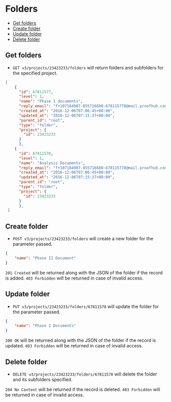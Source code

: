 Folders
====================

* [Get folders](#get-folders)
* [Create folder](#create-folder)
* [Update folder](#update-folder)
* [Delete folder](#delete-folder)

Get folders
----------------

* `GET v3/projects/23423233/folders` will return folders and subfolders for the specified project.

```json
[
	{
      "id": 67811577,
      "level": 1,
      "name": "Phase 1 documents",
      "reply_email": "f+107184987-855716680-678115778@mail.proofhub.com",
      "created_at": "2016-12-06T07:06:45+00:00",
      "updated_at": "2016-12-06T07:15:37+00:00",
      "parent_id": "root",
      "type": "folder",
      "project": {
        "id": 23423233
      }
      },
	{
      "id": 67811578,
      "level": 1,
      "name": "Analysis Documents",
      "reply_email": "f+107184987-855716680-678115778@mail.proofhub.com",
      "created_at": "2016-12-06T07:06:45+00:00",
      "updated_at": "2016-12-06T07:15:37+00:00",
      "parent_id": "root",
      "type": "folder",
      "project": {
        "id": 23423233
      }
      },
 ]
```

Create folder
----------------

* `POST v3/projects/23423233/folders` will create a new folder for the parameter passed.

```json
{
	"name": "Phase II Document"
}
```

`201 Created` will be returned along with the JSON of the folder if the record is added. `403 Forbidden` will be returned in case of invalid access.


Update folder
----------------

* `PUT v3/projects/23423233/folders/67811578` will update the folder for the parameter passed.

```json
{
	"name": "Phase 2 Documents"
}
```

`200 OK` will be returned along with the JSON of the folder if the record is updated. `403 Forbidden` will be returned in case of invalid access.

Delete folder
----------------

* `DELETE v3/projects/23423233/folders/67811578` will delete the folder and its subfolders specified.

`204 No Content` will be returned if the record is deleted. `403 Forbidden` will be returned in case of invalid access.

